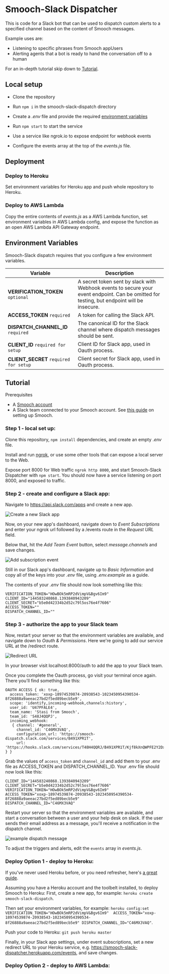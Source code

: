 # Smooch-Slack Dispatcher

This is code for a Slack bot that can be used to dispatch custom alerts to a specified channel based on the content of Smooch messages.

Example uses are:
- Listening to specific phrases from Smooch appUsers
- Alerting agents that a bot is ready to hand the conversation off to a human

For an in-depth tutorial skip down to [Tutorial](#tutorial).

## Local setup

* Clone the repository

* Run `npm i` in the smooch-slack-dispatch directory

* Create a _.env_ file and provide the required [environment variables](#environment-variables)

* Run `npm start` to start the service

* Use a service like ngrok.io to expose endpoint for webhook events

* Configure the events array at the top of the _events.js_ file.

## Deployment

### Deploy to Heroku

Set environment variables for Heroku app and push whole repository to Heroku.

### Deploy to AWS Lambda

Copy the entire contents of _events.js_ as a AWS Lambda function, set environment variables in AWS Lambda config, and expose the function as an open AWS Lambda API Gateway endpoint.

## Environment Variables

Smooch-Slack dispatch requires that you configure a few environment variables.

| Variable                | Description |
|-------------------------|-------------|
| **VERIFICATION_TOKEN** `optional` | A secret token sent by slack with Webhook events to secure your event endpoint. Can be omitted for testing, but endpoint will be insecure. |
| **ACCESS_TOKEN** `required`       | A token for calling the Slack API. |
| **DISPATCH_CHANNEL_ID** `required` | The canonical ID for the Slack channel where dispatch messages should be sent. |
| **CLIENT_ID** `required for setup`       | Client ID for Slack app, used in Oauth process. |
| **CLIENT_SECRET** `required for setup` | Client secret for Slack app, used in Oauth process. |

## Tutorial

Prerequisites
- A [Smooch account](https://smooch.io/)
- A Slack team connected to your Smooch account. See [this guide](https://docs.smooch.io/guide/business-quickstart/) on setting up Smooch.

### Step 1 - local set up:

Clone this repository, `npm install` dependencies, and create an empty _.env_ file.

Install and run [ngrok](https://ngrok.com/), or use some other tools that can expose a local server to the Web.

Expose port 8000 for Web traffic `ngrok http 8000`, and start Smooch-Slack Dispatcher with `npm start`. You should now have a service listening on port 8000, and exposed to traffic.

### Step 2 - create and configure a Slack app:

Navigate to https://api.slack.com/apps and create a new app.


![Create a new Slack app](images/new-slack-app.jpg)

Now, on your new app's dashboard, navigate down to _Event Subscriptions_ and enter your ngrok url followed by a /events route in the _Request URL_ field.

Below that, hit the _Add Team Event_ button, select _message.channels_ and save changes.

![Add subscription event](images/add-subscription-event.jpg)

Still in our Slack app's dashboard, navigate up to _Basic Information_ and copy all of the keys into your _.env_ file, using _.env.example_ as a guide.

The contents of your _.env_ file should now look something like this:

```
VERIFICATION_TOKEN="HOwBOk5mRP2dVimpV&Bgv6Im9"
CLIENT_ID="144583240868.1393840943209"
CLIENT_SECRET="b5e0d42334b2d52c79l5os76e4f7606"
ACCESS_TOKEN=""
DISPATCH_CHANNEL_ID=""
```

### Step 3 - authorize the app to your Slack team

Now, restart your server so that the environment variables are available, and navigate down to _Oauth & Permissions_. Here we're going to add our service URL at the /redirect route.

![Redirect URL](images/oauth-redirect-url.jpg)

In your browser visit localhost:8000/auth to add the app to your Slack team.

Once you complete the Oauth process, go visit your terminal once again. There you'll find something like this:

```
OAUTH ACCESS { ok: true,
  access_token: 'xoxp-18974539874-20938543-1023450954390534-8f26888a9aeeac27bd2f5ed89becb5e9',
  scope: 'identify,incoming-webhook,channels:history',
  user_id: 'U47PFALE4',
  team_name: 'Stasi from Smooch',
  team_id: 'S48J4QQPJ',
  incoming_webhook:
   { channel: '#general',
     channel_id: 'C46MX3VAQ',
     configuration_url: 'https://smooch-dispatch.slack.com/services/B491XPR1T',
     url: 'https://hooks.slack.com/services/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' } }
```

Grab the values of `access_token` and `channel_id` and add them to your .env file as ACCESS_TOKEN and DISPATCH_CHANNEL_ID. Your .env file should now look like this:

```
CLIENT_ID="144583240868.1393840943209"
CLIENT_SECRET="b5e0d42334b2d52c79l5os76e4f7606"
VERIFICATION_TOKEN="HOwBOk5mRP2dVimpV&Bgv6Im9"
ACCESS_TOKEN="xoxp-18974539874-20938543-1023450954390534-8f26888a9aeeac27bd2f5ed89becb5e9"
DISPATCH_CHANNEL_ID="C46MX3VAQ"
```

Restart your server so that the environment variables are available, and start a conversation between a user and your help desk on slack. If the user sends their email address as a message, you'll receive a notification in the dispatch channel.

![example dispatch message](images/example-dispatch.jpg)

To adjust the triggers and alerts, edit the `events` array in _events.js_.

### Deploy Option 1 - deploy to Heroku:

If you've never used Heroku before, or you need refresher, here's [a great guide](https://devcenter.heroku.com/articles/getting-started-with-nodejs#introduction).

Assuming you have a Heroku account and the toolbelt installed, to deploy Smooch to Heroku:
First, create a new app, for example: `heroku create smooch-slack-dispatch`.

Then set your environment variables, for example:
`heroku config:set VERIFICATION_TOKEN="HOwBOk5mRP2dVimpV&Bgv6Im9"  ACCESS_TOKEN="xoxp-18974539874-20938543-1023450954390534-8f26888a9aeeac27bd2f5ed89becb5e9" DISPATCH_CHANNEL_ID="C46MX3VAQ"`.

Push your code to Heroku: `git push heroku master`

Finally, in your Slack app settings, under event subscriptions, set a new redirect URL to your Heroku service, e.g. https://smooch-slack-dispatcher.herokuapp.com/events, and save changes.

### Deploy Option 2 - deploy to AWS Lambda:
